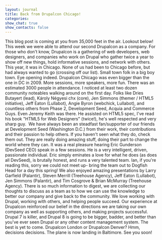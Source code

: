 ```yaml
---
layout: journal
title: Back from Drupalcon Chicago!
categories: 
show_chat: true
show_contacts: false
---
```


This blog post is coming at you from 35,000 feet in the air. Lookout below! This week we were able to attend our second Drupalcon as a company. For those who don&#39;t know, Drupalcon is a gathering of web developers, web designers, and companies who work on Drupal who gather twice a year to show off new things, hold informative sessions, and network with others. This year, it was in Chicago. None of us had been to Chicago before, but had always wanted to go (crossing off our list). Small town folk in a big boy town. Eye opening indeed. Drupalcon Chicago was even bigger than the one in DC in 2009. More sessions, more speakers, more fun. There was an estimated 3000 people in attendance. I noticed at least two dozen community noteables walking around on the first day. Folks like Dries Butayert (lead), K&aacute;roly N&eacute;gyesi chx (core), Jen Simmons (themer / HTML5 initiative), Jeff Eaton (Lullabot), Angie Byron (webchick, Lullabot), and countless others from Phase 2, Development Seed, Acquia and Commerce Guys. Even Jeremy Keith was there. He assisted on HTML5 spec, I&#39;ve read his book &quot;HTML5 for Web Designers&quot; (twice!), he&#39;s well respected and very sharp guy.&nbsp; We have always been an steadfast fan/supporter of our friends at Development Seed (Washington D.C.) from their work, their contributions and their passion to help others. If you haven&#39;t seen what they do, check them out. They are really doing amazing stuff, doing their part to change the world where they can. It was a real pleasure hearing Eric Gunderson (DevSeed CEO) speak in a few sessions. He is a very intelligent, driven, passionate individual. Eric simply eminates a love for what he does (as does all DevSeed), is brutally honest, and runs a very talented team. Ian, if you&#39;re reading this, sorry we could not meet up- bring the team out to Dogfish Head for a day this spring! We also enjoyed amazing presentations by Larry Garfield (Palantir), Steven Merrill (Treehouse Agency), Jeff Eaton (Lullabot), Jen Simmons (Palantir), and Tim Cosgrove &amp; Brian McMurray (Treehouse Agency). There is so much information to digest, we are collecting our thoughts to discuss as a team as to how we can use the knowledge to better our company and give back to the community. We love working with Drupal, working with others, and helping people succeed. Our experience at Drupalcon reinforced our belief in the directions we are taking our own company as well as supporting others, and making projects successful. Drupal 7 is killer, and Drupal 8 is going to be bigger, badder, and better than you&#39;ve ever seen Drupal or any other content management system. The best is yet to come. Drupalcon London or Drupalcon Denver? Hmm, decisions decisions. The plane is now landing in Baltimore. See you soon!